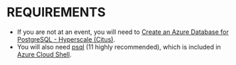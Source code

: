 # REQUIREMENTS

- If you are not at an event, you will need to [Create an Azure Database for PostgreSQL - Hyperscale (Citus)](https://docs.microsoft.com/en-us/azure/postgresql/quickstart-create-hyperscale-portal#create-an-azure-database-for-postgresql---hyperscale-citus).
- You will also need [psql](https://www.postgresql.org/download/) (11 highly recommended), which is included in [Azure Cloud Shell](https://docs.microsoft.com/en-ca/azure/cloud-shell/overview).